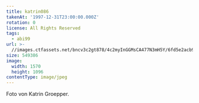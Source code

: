 ```yaml
---
title: katrin086
takenAt: '1997-12-31T23:00:00.000Z'
rotation: 0
license: All Rights Reserved
tags:
  - abi99
url: >-
  //images.ctfassets.net/bncv3c2gt878/4c2myInGGMsCA477N3mH5Y/6fd5e2acb98a0861df9114ba60f0cf2d/katrin086_14691466515_o
size: 549386
image:
  width: 1570
  height: 1096
contentType: image/jpeg
---
```


Foto von Katrin Groepper.